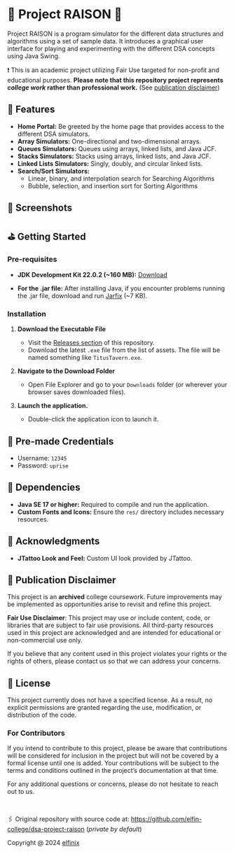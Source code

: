 # 🐲 Project RAISON 🐲

Project RAISON is a program simulator for the different data structures and algorithms using a set of sample data. It introduces a graphical user interface for playing and experimenting with the different DSA concepts using Java Swing.

❗ This is an academic project utilizing Fair Use targeted for non-profit and educational purposes. **Please note that this repository project represents _college work_ rather than professional work.** (See [publication disclaimer](#-publication-disclaimer))

## 🏁 Features

- **Home Portal:** Be greeted by the home page that provides access to the different DSA simulators.
- **Array Simulators:** One-directional and two-dimensional arrays.    
- **Queues Simulators:** Queues using arrays, linked lists, and Java JCF.
- **Stacks Simulators:** Stacks using arrays, linked lists, and Java JCF.
- **Linked Lists Simulators:** Singly, doubly, and circular linked lists.
- **Search/Sort Simulators:** 
    - Linear, binary, and interpolation search for Searching Algorithms
    - Bubble, selection, and insertion sort for Sorting Algorithms

## 📸 Screenshots




## ⛳ Getting Started

### Pre-requisites

- **JDK Development Kit 22.0.2 (~160 MB):** [Download](https://download.oracle.com/java/22/latest/jdk-22_windows-x64_bin.exe)

- **For the .jar file:** After installing Java, if you encounter problems running the .jar file, download and run [Jarfix](https://johann.loefflmann.net/downloads/jarfix.exe) (~7 KB).

### Installation

1. **Download the Executable File**
   - Visit the [Releases section](https://github.com/elfinix/dsa-ProjectRAISON/releases) of this repository.
   - Download the latest `.exe` file from the list of assets. The file will be named something like `TitusTavern.exe`.

2. **Navigate to the Download Folder**
   - Open File Explorer and go to your `Downloads` folder (or wherever your browser saves downloaded files).

3. **Launch the application.**
   - Double-click the application icon to launch it.
   
## 🤳 Pre-made Credentials

- Username: `12345`
- Password: `uprise`

## 🔁 Dependencies

- **Java SE 17 or higher:** Required to compile and run the application.
- **Custom Fonts and Icons:** Ensure the `res/` directory includes necessary resources.

## 🙌 Acknowledgments

- **JTattoo Look and Feel:** Custom UI look provided by JTattoo.

## 📜 Publication Disclaimer

This project is an **archived** college coursework. Future improvements may be implemented as opportunities arise to revisit and refine this project.

**Fair Use Disclaimer**: This project may use or include content, code, or libraries that are subject to fair use provisions. All third-party resources used in this project are acknowledged and are intended for educational or non-commercial use only.

If you believe that any content used in this project violates your rights or the rights of others, please contact us so that we can address your concerns.

## 🪪 License

This project currently does not have a specified license. As a result, no explicit permissions are granted regarding the use, modification, or distribution of the code.

### For Contributors

If you intend to contribute to this project, please be aware that contributions will be considered for inclusion in the project but will not be covered by a formal license until one is added. Your contributions will be subject to the terms and conditions outlined in the project’s documentation at that time.

For any additional questions or concerns, please do not hesitate to reach out to us.

<br>

🖇️ Original repository with source code at: https://github.com/elfin-college/dsa-project-raison (_private by default_)

Copyright @ 2024 [elfinix](https://github.com/elfinix)

